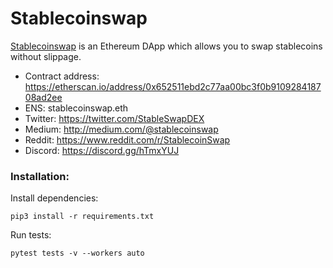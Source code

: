 # Stablecoinswap

[Stablecoinswap](https://stablecoinswap.io/) is an Ethereum DApp which allows you to swap stablecoins without slippage.

- Contract address: https://etherscan.io/address/0x652511ebd2c77aa00bc3f0b910928418708ad2ee
- ENS: stablecoinswap.eth
- Twitter: https://twitter.com/StableSwapDEX
- Medium: http://medium.com/@stablecoinswap
- Reddit: https://www.reddit.com/r/StablecoinSwap
- Discord: https://discord.gg/hTmxYUJ

### Installation:

Install dependencies:

`pip3 install -r requirements.txt`

Run tests:

`pytest tests -v --workers auto`
